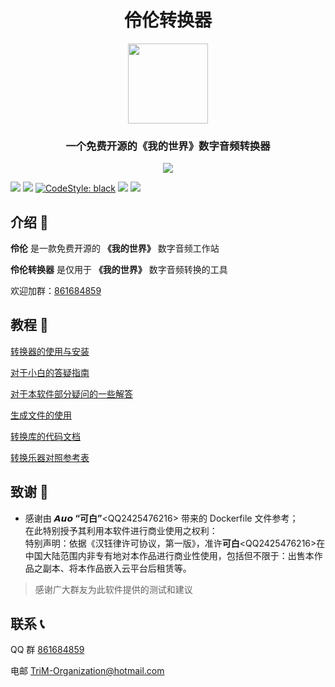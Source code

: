 <h1 align="center">伶伦转换器</h1>

<p align="center">
    <img width="128" height="128" src="https://gitee.com/TriM-Organization/Linglun-Converter/raw/master/resources/LLC_LOGO_OK_PLAIN_BANNER.png">
    </img>
</p>

<h3 align="center">一个免费开源的《我的世界》数字音频转换器</h3>

<p align="center">
<img src="https://img.shields.io/badge/BUILD%20WITH%20LOVE-FF3432?style=for-the-badge">
<p>

[![][Bilibili: 金羿ELS]](https://space.bilibili.com/397369002/)
[![][Bilibili: 诸葛亮与八卦阵]](https://space.bilibili.com/604072474)
[![CodeStyle: black]](https://github.com/psf/black)
[![][python]](https://www.python.org/)
[![][license]](LICENSE)

<!-- [![][release]](../../releases) -->

<!-- 简体中文 | [English](README_EN.md) -->

## 介绍 🚀

**伶伦** 是一款免费开源的 **《我的世界》** 数字音频工作站

**伶伦转换器** 是仅用于 **《我的世界》** 数字音频转换的工具

欢迎加群：[861684859](https://jq.qq.com/?_wv=1027&k=hpeRxrYr)

## 教程 📕

[转换器的使用与安装](./docs/功能使用说明.md)

[对于小白的答疑指南](./docs/新手答疑指南.md)

[对于本软件部分疑问的一些解答](./docs/问与答.md)

[生成文件的使用](https://gitee.com/TriM-Organization/Musicreater/blob/master/docs/%E7%94%9F%E6%88%90%E6%96%87%E4%BB%B6%E7%9A%84%E4%BD%BF%E7%94%A8%E8%AF%B4%E6%98%8E.md)

[转换库的代码文档](https://gitee.com/TriM-Organization/Musicreater/blob/master/docs/%E5%BA%93%E7%9A%84%E7%94%9F%E6%88%90%E4%B8%8E%E5%8A%9F%E8%83%BD%E6%96%87%E6%A1%A3.md)

[转换乐器对照参考表](https://gitee.com/TriM-Organization/Musicreater/blob/master/docs/%E8%BD%AC%E6%8D%A2%E4%B9%90%E5%99%A8%E5%AF%B9%E7%85%A7%E8%A1%A8.md)

## 致谢 🙏

-   感谢由 **𝘼𝙪𝙤 “可白”**\<QQ2425476216\> 带来的 Dockerfile 文件参考；  
    在此特别授予其利用本软件进行商业使用之权利：  
    特别声明：依据《汉钰律许可协议，第一版》，准许**可白**\<QQ2425476216\>在中国大陆范围内非专有地对本作品进行商业性使用，包括但不限于：出售本作品之副本、将本作品嵌入云平台后租赁等。

> 感谢广大群友为此软件提供的测试和建议

## 联系 📞

QQ 群 [861684859](https://jq.qq.com/?_wv=1027&k=hpeRxrYr)

电邮 [TriM-Organization@hotmail.com](mailto:TriM-Organization@hotmail.com)

[Bilibili: 金羿ELS]: https://img.shields.io/badge/Bilibili-%E9%87%91%E7%BE%BFELS-00A1E7?style=for-the-badge
[Bilibili: 诸葛亮与八卦阵]: https://img.shields.io/badge/Bilibili-%E8%AF%B8%E8%91%9B%E4%BA%AE%E4%B8%8E%E5%85%AB%E5%8D%A6%E9%98%B5-00A1E7?style=for-the-badge
[CodeStyle: black]: https://img.shields.io/badge/code%20style-black-121110.svg?style=for-the-badge
[python]: https://img.shields.io/badge/python-3.8-AB70FF?style=for-the-badge

<!-- [release]: https://img.shields.io//TriM-Organization/Linglun-Converter?style=for-the-badge -->

[license]: https://img.shields.io/badge/Licence-%E6%B1%89%E9%92%B0%E5%BE%8B%E8%AE%B8%E5%8F%AF%E5%8D%8F%E8%AE%AE-228B22?style=for-the-badge
